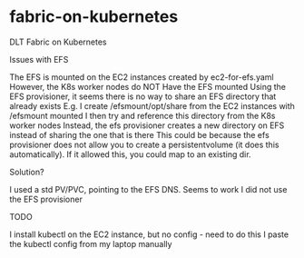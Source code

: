 # fabric-on-kubernetes
DLT Fabric on Kubernetes

Issues with EFS

The EFS is mounted on the EC2 instances created by ec2-for-efs.yaml
However, the K8s worker nodes do NOT Have the EFS mounted
Using the EFS provisioner, it seems there is no way to share an EFS directory that already exists
E.g. I create /efsmount/opt/share from the EC2 instances with /efsmount mounted
I then try and reference this directory from the K8s worker nodes
Instead, the efs provisioner creates a new directory on EFS instead of sharing the one that is there
This could be because the efs provisioner does not allow you to create a persistentvolume (it does this automatically).
If it allowed this, you could map to an existing dir.

Solution?

I used a std PV/PVC, pointing to the EFS DNS. Seems to work
I did not use the EFS provisioner

TODO

I install kubectl on the EC2 instance, but no config - need to do this
I paste the kubectl config from my laptop manually
